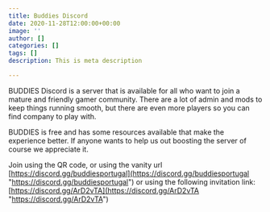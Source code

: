 ```yaml
---
title: Buddies Discord
date: 2020-11-28T12:00:00+00:00
image: ''
author: []
categories: []
tags: []
description: This is meta description

---
```

BUDDIES Discord is a server that is available for all who want to join a mature and friendly gamer community. There are a lot of admin and mods to keep things running smooth, but there are even more players so you can find company to play with.

BUDDIES is free and has some resources available that make the experience better. If anyone wants to help us out boosting the server of course we appreciate it.

Join using the QR code, or using the vanity url [https://discord.gg/buddiesportugal](https://discord.gg/buddiesportugal "https://discord.gg/buddiesportugal") or using the following invitation link: [https://discord.gg/ArD2vTA](https://discord.gg/ArD2vTA "https://discord.gg/ArD2vTA")